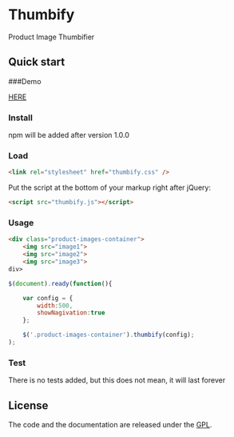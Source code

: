 # Thumbify

Product Image Thumbifier



## Quick start

###Demo

[HERE](https://yenereren.github.io/thumbify/demo/example-1.html)


### Install

npm will be added after version 1.0.0

### Load

```html
<link rel="stylesheet" href="thumbify.css" />
```

Put the script at the bottom of your markup right after jQuery:

```html
<script src="thumbify.js"></script>
```

### Usage

```html
<div class="product-images-container">
    <img src="image1">
    <img src="image2">
    <img src="image3">
div>
```

```js
$(document).ready(function(){

    var config = {
        width:500,
        showNagivation:true
    };

    $('.product-images-container').thumbify(config);
);
```

### Test

There is no tests added, but this does not mean, it will last forever

## License

The code and the documentation are released under the [GPL](LICENSE).
